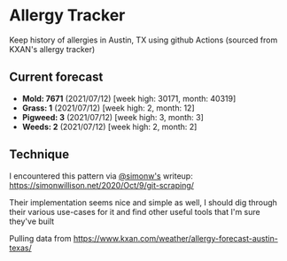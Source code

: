 # Allergy Tracker

Keep history of allergies in Austin, TX using github Actions (sourced from KXAN's allergy tracker)

## Current forecast
<!-- INJECT FORECAST -->
- **Mold: 7671** (2021/07/12)  [week high: 30171, month: 40319]
- **Grass: 1** (2021/07/12)  [week high: 2, month: 12]
- **Pigweed: 3** (2021/07/12)  [week high: 3, month: 3]
- **Weeds: 2** (2021/07/12)  [week high: 2, month: 2]
<!-- END INJECT FORECAST -->

## Technique

I encountered this pattern via [@simonw's](https://github.com/simonw) writeup: https://simonwillison.net/2020/Oct/9/git-scraping/

Their implementation seems nice and simple as well, I should dig through their various use-cases for it and find other useful tools that I'm sure they've built

Pulling data from https://www.kxan.com/weather/allergy-forecast-austin-texas/
